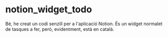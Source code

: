 # notion_widget_todo
Bé, he creat un codi senzill per a l'aplicació Notion. És un widget normalet de tasques a fer, però, evidentment, està en català.
